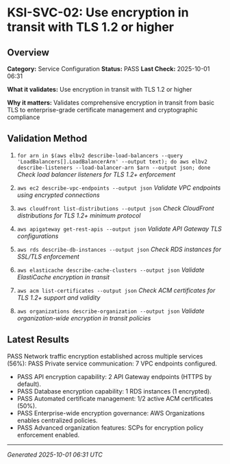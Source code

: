 # KSI-SVC-02: Use encryption in transit with TLS 1.2 or higher

## Overview

**Category:** Service Configuration
**Status:** PASS
**Last Check:** 2025-10-01 06:31

**What it validates:** Use encryption in transit with TLS 1.2 or higher

**Why it matters:** Validates comprehensive encryption in transit from basic TLS to enterprise-grade certificate management and cryptographic compliance

## Validation Method

1. `for arn in $(aws elbv2 describe-load-balancers --query 'LoadBalancers[].LoadBalancerArn' --output text); do aws elbv2 describe-listeners --load-balancer-arn $arn --output json; done`
   *Check load balancer listeners for TLS 1.2+ enforcement*

2. `aws ec2 describe-vpc-endpoints --output json`
   *Validate VPC endpoints using encrypted connections*

3. `aws cloudfront list-distributions --output json`
   *Check CloudFront distributions for TLS 1.2+ minimum protocol*

4. `aws apigateway get-rest-apis --output json`
   *Validate API Gateway TLS configurations*

5. `aws rds describe-db-instances --output json`
   *Check RDS instances for SSL/TLS enforcement*

6. `aws elasticache describe-cache-clusters --output json`
   *Validate ElastiCache encryption in transit*

7. `aws acm list-certificates --output json`
   *Check ACM certificates for TLS 1.2+ support and validity*

8. `aws organizations describe-organization --output json`
   *Validate organization-wide encryption in transit policies*

## Latest Results

PASS Network traffic encryption established across multiple services (56%): PASS Private service communication: 7 VPC endpoints configured.
- PASS API encryption capability: 2 API Gateway endpoints (HTTPS by default).
- PASS Database encryption capability: 1 RDS instances (1 encrypted).
- PASS Automated certificate management: 1/2 active ACM certificates (50%).
- PASS Enterprise-wide encryption governance: AWS Organizations enables centralized policies.
- PASS Advanced organization features: SCPs for encryption policy enforcement enabled.

---
*Generated 2025-10-01 06:31 UTC*